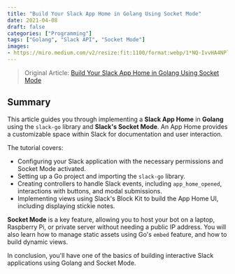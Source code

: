 ```yaml
---
title: "Build Your Slack App Home in Golang Using Socket Mode"
date: 2021-04-08
draft: false
categories: ["Programming"]
tags: ["Golang", "Slack API", "Socket Mode"]
images:
- https://miro.medium.com/v2/resize:fit:1100/format:webp/1*NQ-IvvHA4NPlKbgzLkEP_g.png
---
```


> Original Article: [Build Your Slack App Home in Golang Using Socket Mode](https://medium.com/better-programming/build-a-slack-app-home-in-golang-using-socket-mode-aff7b855bb31)

## Summary

This article guides you through implementing a **Slack App Home** in **Golang** using the `slack-go` library and **Slack's Socket Mode**. An App Home provides a customizable space within Slack for documentation and user interaction.

The tutorial covers:

*   Configuring your Slack application with the necessary permissions and Socket Mode activated.
*   Setting up a Go project and importing the `slack-go` library.
*   Creating controllers to handle Slack events, including `app_home_opened`, interactions with buttons, and modal submissions.
*   Implementing views using Slack's Block Kit to build the App Home UI, including displaying stickie notes.

**Socket Mode** is a key feature, allowing you to host your bot on a laptop, Raspberry Pi, or private server without needing a public IP address. You will also learn how to manage static assets using Go's `embed` feature, and how to build dynamic views.

In conclusion, you'll have one of the basics of building interactive Slack applications using Golang and Socket Mode.
